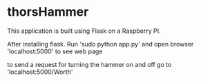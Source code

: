 # thorsHammer
This application is built using Flask on a Raspberry PI.

After installing flask. Run 'sudo python app.py' and open browser 'localhost:5000' to see web page

to send a request for turning the hammer on and off go to 'localhost:5000/Worth'
